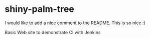 # shiny-palm-tree

I would like to add a nice comment to the README. This is so nice :)

Basic Web site to demonstrate CI with Jenkins
